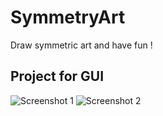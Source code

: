 # SymmetryArt
Draw symmetric art and have fun !

## Project for GUI

![Screenshot 1](https://github.com/saurav-singh/SymmetrySketch/blob/master/Screenshots/screenshot_1.PNG)
![Screenshot 2](https://github.com/saurav-singh/SymmetrySketch/blob/master/Screenshots/screenshot_2.PNG)


